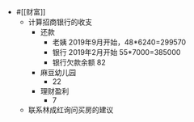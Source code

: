 - #[[财富]]
    - 计算招商银行的收支
        - 还款
            - 老姨 2019年9月开始，48*6240=299570
            - 银行 2019年2月开始 55*7000=385000
            - 银行欠款余额 82
        - 麻豆幼儿园
            - 22
        - 理财盈利
            - 7
    - 联系林成红询问买房的建议
